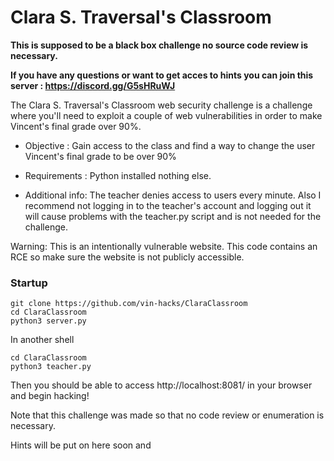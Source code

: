 # Clara S. Traversal's Classroom
**This is supposed to be a black box challenge no source code review is necessary.**

**If you have any questions or want to get acces to hints you can join this server : https://discord.gg/G5sHRuWJ**

The Clara S. Traversal's Classroom web security challenge is a challenge where you'll need to exploit a couple of web vulnerabilities in order to make Vincent's final grade over 90%.

- Objective : Gain access to the class and find a way to change the user Vincent's final grade to be over 90%

- Requirements : Python installed nothing else.

- Additional info: The teacher denies access to users every minute. Also I recommend not logging in to the teacher's account and logging out it will cause problems with the teacher.py script and is not needed for the challenge.

Warning: This is an intentionally vulnerable website. This code contains an RCE so make sure the website is not publicly accessible.

### Startup 

```
git clone https://github.com/vin-hacks/ClaraClassroom
cd ClaraClassroom
python3 server.py
```

In another shell
```
cd ClaraClassroom
python3 teacher.py
```

Then you should be able to access http://localhost:8081/ in your browser and begin hacking!

Note that this challenge was made so that no code review or enumeration is necessary.

Hints will be put on here soon and 
